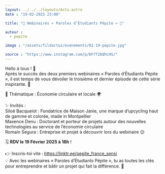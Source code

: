 ```yaml
---
layout: ../../../layouts/Actu.astro
date : "19-02-2025 23:00"

title: "🌟 Webinaires « Paroles d’Étudiants Pépite » 🌟"

auteur :
  - pepite

image : "/assets/fildactus/evenements/02-19-pepite.jpg"

source : "https://www.instagram.com/p/DF7T2bQhcHS/"
---
```


Hello à tous ! 🎉  
Après le succès des deux premiers webinaires « Paroles d’Étudiants Pépite », il est temps de vous dévoiler le troisième et dernier épisode de cette série inspirante. 🙌

📌 Thématique : Économie circulaire et locale 🌍

✨ Invités :  
Siloë Bacquelot : Fondatrice de Maison Janie, une marque d’upcycling haut de gamme et colorée, made in Montpellier  
Maxence Denu : Doctorant et porteur de projets autour des nouvelles technologies au service de l’économie circulaire  
Romain Segura : Entreprise et projet à découvrir lors du webinaire 😉

🗓️ __RDV le 19 Février 2025 à 18h__ !

👉 Inscris-toi vite : https://linktr.ee/pepite_france_sensi  
💡 Avec les webinaires « Paroles d’Étudiants Pépite », tu as toutes les clés pour entreprendre et bâtir un projet qui fait la différence. 🚀